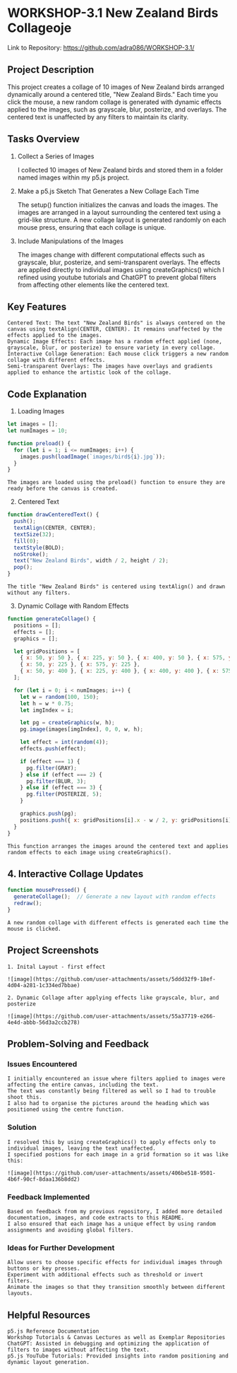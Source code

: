 # WORKSHOP-3.1 New Zealand Birds Collageoje
Link to Repository: https://github.com/adra086/WORKSHOP-3.1/

## Project Description

This project creates a collage of 10 images of New Zealand birds arranged dynamically around a centered title, "New Zealand Birds." 
Each time you click the mouse, a new random collage is generated with dynamic effects applied to the images, such as grayscale, blur, posterize, and overlays. 
The centered text is unaffected by any filters to maintain its clarity.

## Tasks Overview

1. Collect a Series of Images

    I collected 10 images of New Zealand birds and stored them in a folder named images within my p5.js project.

2. Make a p5.js Sketch That Generates a New Collage Each Time

    The setup() function initializes the canvas and loads the images.
    The images are arranged in a layout surrounding the centered text using a grid-like structure.
    A new collage layout is generated randomly on each mouse press, ensuring that each collage is unique.

3. Include Manipulations of the Images

    The images change with different computational effects such as grayscale, blur, posterize, and semi-transparent overlays.
    The effects are applied directly to individual images using createGraphics() which I refined using youtube tutorials and ChatGPT to prevent global filters from affecting
   other elements like the centered text. 

## Key Features

    Centered Text: The text "New Zealand Birds" is always centered on the canvas using textAlign(CENTER, CENTER). It remains unaffected by the effects applied to the images.
    Dynamic Image Effects: Each image has a random effect applied (none, grayscale, blur, or posterize) to ensure variety in every collage.
    Interactive Collage Generation: Each mouse click triggers a new random collage with different effects.
    Semi-transparent Overlays: The images have overlays and gradients applied to enhance the artistic look of the collage.

## Code Explanation
1. Loading Images

``` javascript
let images = [];
let numImages = 10;

function preload() {
  for (let i = 1; i <= numImages; i++) {
    images.push(loadImage(`images/bird${i}.jpg`));
  }
}
```

    The images are loaded using the preload() function to ensure they are ready before the canvas is created.

2. Centered Text

``` javascript
function drawCenteredText() {
  push();
  textAlign(CENTER, CENTER);
  textSize(32);
  fill(0);
  textStyle(BOLD);
  noStroke();
  text("New Zealand Birds", width / 2, height / 2);
  pop();
}
```

    The title "New Zealand Birds" is centered using textAlign() and drawn without any filters.

3. Dynamic Collage with Random Effects

``` javascript
function generateCollage() {
  positions = [];
  effects = [];
  graphics = [];

  let gridPositions = [
    { x: 50, y: 50 }, { x: 225, y: 50 }, { x: 400, y: 50 }, { x: 575, y: 50 },
    { x: 50, y: 225 }, { x: 575, y: 225 },
    { x: 50, y: 400 }, { x: 225, y: 400 }, { x: 400, y: 400 }, { x: 575, y: 400 }
  ];

  for (let i = 0; i < numImages; i++) {
    let w = random(100, 150);
    let h = w * 0.75;
    let imgIndex = i;

    let pg = createGraphics(w, h);
    pg.image(images[imgIndex], 0, 0, w, h);

    let effect = int(random(4));
    effects.push(effect);

    if (effect === 1) {
      pg.filter(GRAY);
    } else if (effect === 2) {
      pg.filter(BLUR, 3);
    } else if (effect === 3) {
      pg.filter(POSTERIZE, 5);
    }

    graphics.push(pg);
    positions.push({ x: gridPositions[i].x - w / 2, y: gridPositions[i].y - h / 2, w: w, h: h });
  }
}
```

    This function arranges the images around the centered text and applies random effects to each image using createGraphics().

## 4. Interactive Collage Updates

``` javascript
function mousePressed() {
  generateCollage();  // Generate a new layout with random effects
  redraw();
}
```
    A new random collage with different effects is generated each time the mouse is clicked.

## Project Screenshots

    1. Inital Layout - first effect
    
    ![image](https://github.com/user-attachments/assets/5ddd32f9-18ef-4d04-a281-1c334ed7bbae)

    2. Dynamic Collage after applying effects like grayscale, blur, and posterize
    
    ![image](https://github.com/user-attachments/assets/55a37719-e266-4e4d-abbb-56d3a2ccb278)

## Problem-Solving and Feedback

### Issues Encountered

    I initially encountered an issue where filters applied to images were affecting the entire canvas, including the text.
    The text was constantly being filtered as well so I had to trouble shoot this. 
    I also had to organise the pictures around the heading which was positioned using the centre function. 

### Solution

    I resolved this by using createGraphics() to apply effects only to individual images, leaving the text unaffected.
    I specified postions for each image in a grid formation so it was like this: 
    
    ![image](https://github.com/user-attachments/assets/406be518-9501-4b6f-90cf-8daa136b8dd2)


### Feedback Implemented

    Based on feedback from my previous repository, I added more detailed documentation, images, and code extracts to this README.
    I also ensured that each image has a unique effect by using random assignments and avoiding global filters.

### Ideas for Further Development

    Allow users to choose specific effects for individual images through buttons or key presses.
    Experiment with additional effects such as threshold or invert filters.
    Animate the images so that they transition smoothly between different layouts.

## Helpful Resources

    p5.js Reference Documentation
    Workshop Tutorials & Canvas Lectures as well as Exemplar Repositories
    ChatGPT: Assisted in debugging and optimizing the application of filters to images without affecting the text.
    p5.js YouTube Tutorials: Provided insights into random positioning and dynamic layout generation.
